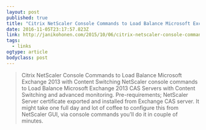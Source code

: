 ```yaml
---
layout: post 
published: true 
title: "Citrix NetScaler Console Commands to Load Balance Microsoft Exchange 2013 with Content Switching | Jani Kohonen" 
date: 2016-11-05T23:17:57.823Z 
link: http://janikohonen.com/2015/10/06/citrix-netscaler-console-commands-to-load-balance-microsoft-exchange-2013-with-content-switching/ 
tags:
  - links
ogtype: article 
bodyclass: post 
---
```


> Citrix NetScaler Console Commands to Load Balance Microsoft Exchange 2013 with Content Switching
NetScaler console commands to Load Balance Microsoft Exchange 2013 CAS Servers with Content Switching and advanced monitoring. Pre-requirements; NetScaler Server certificate exported and installed from Exchange CAS server.
It might take one full day and lot of coffee to configure this from NetScaler GUI, via console commands you’ll do it in couple of minutes.